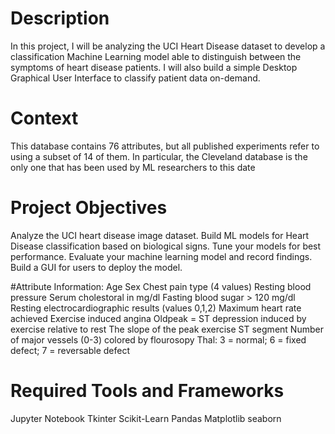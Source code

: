 # Description
In this project, I will be analyzing the UCI Heart Disease dataset to develop a classification Machine Learning model able to distinguish between the symptoms of heart disease patients. I  will also build a simple Desktop Graphical User Interface to classify patient data on-demand.

# Context
This database contains 76 attributes, but all published experiments refer to using a subset of 14 of them. In particular, the Cleveland database is the only one that has been used by ML researchers to this date

# Project Objectives
Analyze the UCI heart disease image dataset.
Build ML models for Heart Disease classification based on biological signs.
Tune your models for best performance.
Evaluate your machine learning model and record findings.
Build a GUI for users to deploy the model.

#Attribute Information:
Age
Sex
Chest pain type (4 values)
Resting blood pressure
Serum cholestoral in mg/dl
Fasting blood sugar > 120 mg/dl
Resting electrocardiographic results (values 0,1,2)
Maximum heart rate achieved
Exercise induced angina
Oldpeak = ST depression induced by exercise relative to rest
The slope of the peak exercise ST segment
Number of major vessels (0-3) colored by flourosopy
Thal: 3 = normal; 6 = fixed defect; 7 = reversable defect

# Required Tools and Frameworks
Jupyter Notebook
Tkinter
Scikit-Learn
Pandas
Matplotlib
seaborn

